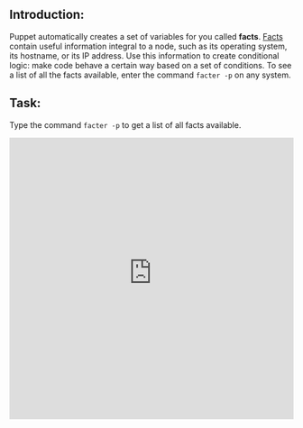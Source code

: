 <!DOCTYPE html>
<html>

<head>

<meta charset="utf-8">
<meta name="viewport" content="width=device-width, initial-scale=1.0, user-scalable=yes">
<title>340 Facts_whatarethey</title>



</head>

<body>

<h2 id="toc_0">Introduction:</h2>

<p>Puppet automatically creates a set of variables for you called <strong>facts</strong>. <a href="https://puppet.com/docs/puppet/5.3/lang_facts_and_builtin_vars.html">Facts</a> contain useful information integral to a node, such as its operating system, its hostname, or its IP address. Use this information to create conditional logic: make code behave a certain way based on a set of conditions. To see a list of all the facts available, enter the command <code>facter -p</code> on any system.</p>

<h2 id="toc_1">Task:</h2>

<p>Type the command <code>facter -p</code> to get a list of all facts available.</p>

<p>
<iframe src="https://magicbox.classroom.puppet.com/facts/what_are_they" width="100%" height="500px" frameborder="0"></iframe></p>




</body>

</html>
